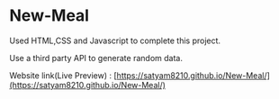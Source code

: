 # New-Meal


Used HTML,CSS and Javascript to complete this project.

Use a third party API to generate random data.

Website link(Live Preview) : [https://satyam8210.github.io/New-Meal/](https://satyam8210.github.io/New-Meal/)